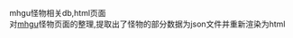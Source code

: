 mhgu怪物相关db,html页面  
对[mhgu](https://github.com/jestar719/mhgu)怪物页面的整理,提取出了怪物的部分数据为json文件并重新渲染为html  
